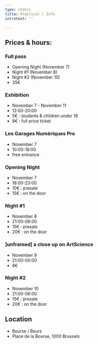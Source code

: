 ```yaml
---
type: static
title: Practical / Info
introtext: ''

---
```

## Prices & hours:

### Full pass

* Opening Night (November 7)
* Night #1 (November 8)
* Night #2 (November 10)
* 35€

### Exhibition

* November 7 - November 11
* 12:00-20:00
* 5€ : students & children under 18
* 8€ : full price ticket

### Les Garages Numériques Pro

* November 7
* 10:00-18:00
* free entrance

### Opening Night

* November 7
* 18:00-23:00
* 10€ : presale
* 15€ : on the door

### Night #1

* November 8
* 21:00-06:00
* 15€ : presale
* 20€ : on the door

### \]unframed\[ a close up on ArtScience

* November 9
* 21:00-00:00
* 8€

### Night #2

* November 10
* 21:00-06:00
* 15€ : presale
* 20€ : on the door

## Location

* Bourse / Beurs
* Place de la Bourse, 1000 Brussels